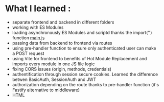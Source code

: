 # What I learned :
- separate frontend and backend in different folders
- working with ES Modules
- loading asynchronously ES Modules and scriptd thanks the import('') function [main.js](./frontend/main.js)
- passing data from backend to frontend via routes
- using pre-handler function to ensure only authenticated user can make a POST request
- using Vite for frontend to benefits of Hot Module Replacement and imports every module in one JS file logic
- fixing CORS issues (origin, methods, credentials)
- authentification through session secure cookies. Learned the difference betwen BasicAuth, SessionAuth and JWT
- authorization depending on the route thanks to pre-handler function (it's Fastify alternative to middleware)
- HTML <template> functionnality

# In-depth details of the project :
## Backend
1. Goodreads CSV export because it doesn't provide API. Turned the CSV file into Goordreads.sqlite thanks to SQLite bash script.
2. Retrieving book cover image for each book : using a combination of SQL Query and a scrapping book cover library to get all cover images. Logic is getting the book cover Amazon URL depending on the ISBN13 and then cleaning the object.ISBN13 string. [getBookCovers.js](./backend/controllers/getBookCovers.js)
3. Querying SQL DB to get all books data to JS objects. Then passing the data to /data route thanks to Fastify [passBookDataToFront.js](./backend/controllers/passBookDataToFront.js)
## Frontend
4. Fetching the data from the /data route [fetchBooksFromAPI.js](./frontend/utils/fetchBooksFromAPI.js)
5. Then using <template> HTML functionnality to avoid using innerHTML for security and bugs. [displayBooks.js](./frontend/utils/displayBooks.js)
6. Search function : allowing to search a particular book title, hiding results that d'ont math the input. Showing all results if no input entered. [search.js](./frontend/frontJS/search.js)
7. Filter function : filter books by rating through checkboxes. If the checkbox is unchecked it returns to initial state.[filter.js](./frontend/frontJS/filter.js)
8. Login function : <dialog> element contains the connexion form. username and password are passed to the backend endpoint "/login" [login.js](./frontend/frontJS/login.js)
## Backend step 2
9. Authentification : Retrieving username and password. Hashing the password throught bcrypt. Then SQL query to get the corresponding username row in DB (table auth). Bcrypt compares if the in DB hashed password matched the hashed password passed by the connexion form. If match : it uses the fastify-secure-session plugin that adds a **session cookie**. A request to this session cookie allows to ensure if the user is authenticated. It then passes to frontend the confirmation that user is authenticated.[auth.js](./backend/actions/auth.js)
10. Authorization : only authenticated user that have a session-cookie are allowed to make a POST request by filling the addbook form.[addBook.js](./backend/actions/addBook.js)
11. Adding the book data provided through the form to the db and passing it to frontend trhough "/addedbookfromform" route [server.js](./backend/server.js)
## Frontend step 2
- Adding book to the collection : when addBookForm is received it visually adds the book to the page, and adds it to the DB. At reload : it combines "goodreads" & "bookviaform" table [displayAddedViaFormBooks.js](./frontend/utils/displayAddedViaFormBooks.js)